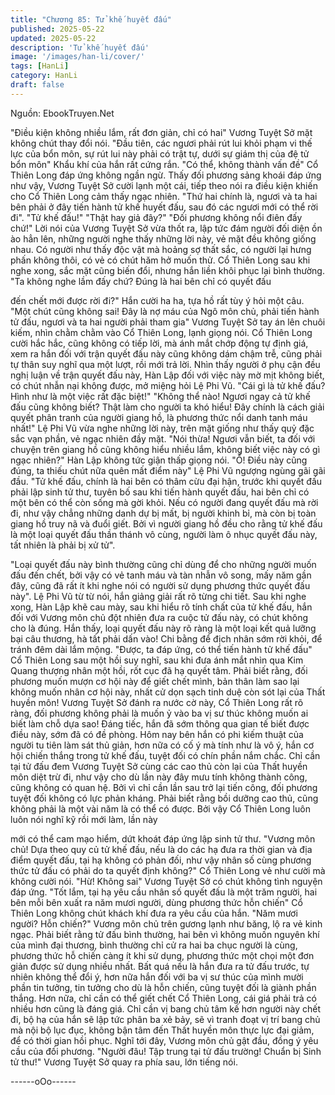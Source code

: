 ```yaml
---
title: "Chương 85: Tử khế huyết đấu"
published: 2025-05-22
updated: 2025-05-22
description: 'Tử khế huyết đấu'
image: '/images/han-li/cover/'
tags: [HanLi]
category: HanLi
draft: false
---
```


Nguồn: EbookTruyen.Net

"Điều kiện không nhiều lắm, rất đơn giản, chỉ có hai" Vương Tuyệt
Sở mặt không chút thay đổi nói.
"Đầu tiên, các ngươi phải rút lui khỏi phạm vi thế lực của bổn
môn, sự rút lui này phải có trật tự, dưới sự giám thị của đệ tử bổn
môn" Khẩu khí của hắn rất cứng rắn.
"Có thể, không thành vấn đề" Cổ Thiên Long đáp ứng không ngần
ngừ.
Thấy đối phương sảng khoái đáp ứng như vậy, Vương Tuyệt Sở
cười lạnh một cái, tiếp theo nói ra điều kiện khiến cho Cổ Thiên
Long cảm thấy ngạc nhiên.
"Thứ hai chính là, ngươi và ta hai bên phải ở đây tiến hành tử khế
huyết đấu, sau đó các ngươi mới có thể rời đi".
"Tử khế đấu!"
"Thật hay giả đây?"
"Đối phương không nổi điên đấy chứ!"
Lời nói của Vương Tuyệt Sở vừa thốt ra, lập tức đám người đối
diện ồn ào hẳn lên, những người nghe thấy những lời này, vẻ mặt
đều không giống nhau. Có người như thấy độc vật mà hoảng sợ
thất sắc, có người lại hưng phấn không thôi, có vẻ có chút hăm
hở muốn thử.
Cổ Thiên Long sau khi nghe xong, sắc mặt cũng biến đổi, nhưng
hắn liền khôi phục lại bình thường.
"Ta không nghe lầm đấy chứ? Đúng là hai bên chỉ có quyết đấu

đến chết mới được rời đi?" Hắn cười ha ha, tựa hồ rất tùy ý hỏi
một câu.
"Một chút cũng không sai! Đây là nợ máu của Ngô môn chủ, phải
tiến hành tử đấu, ngươi và ta hai người phải tham gia" Vương
Tuyệt Sở tay án lên chuôi kiếm, nhìn chằm chằm vào Cổ Thiên
Long, lạnh giọng nói.
Cổ Thiên Long cười hắc hắc, cũng không có tiếp lời, mà ánh mắt
chớp động tự định giá, xem ra hắn đối với trận quyết đấu này
cũng không dám chậm trễ, cũng phải tự thân suy nghĩ qua một
lượt, rồi mới trả lời.
Nhìn thấy người ở phụ cận đều nghị luận về trận quyết đấu này,
Hàn Lập đối với việc này mờ mịt không biết, có chút nhẫn nại
không được, mở miệng hỏi Lệ Phi Vũ.
"Cái gì là tử khế đấu? Hình như là một việc rất đặc biệt!"
"Không thể nào! Ngươi ngay cả tử khế đấu cũng không biết? Thật
làm cho người ta khó hiểu! Đây chính là cách giải quyết phân
tranh của người giang hồ, là phương thức nổi danh tanh máu
nhất!" Lệ Phi Vũ vừa nghe những lời này, trên mặt giống như thấy
quỷ đặc sắc vạn phần, vẻ ngạc nhiên đầy mặt.
"Nói thừa! Ngươi vẫn biết, ta đối với chuyện trên giang hồ cũng
không hiểu nhiều lắm, không biết việc này có gì ngạc nhiên?" Hàn
Lập không tức giận thấp giọng nói.
"Ồ! Điều này cũng đúng, ta thiếu chút nữa quên mất điểm này" Lệ
Phi Vũ ngượng ngùng gãi gãi đầu.
"Tử khế đấu, chính là hai bên có thâm cừu đại hận, trước khi
quyết đấu phải lập sinh tử thư, tuyên bố sau khi tiến hành quyết
đấu, hai bên chỉ có một bên có thể còn sống mà gời khỏi. Nếu có
người đang quyết đấu mà rời đi, như vậy chẳng những danh dự bị
mất, bị người khinh bỉ, mà còn bị toàn giang hồ truy nã và đuổi
giết. Bởi vì người giang hồ đều cho rằng tử khế đấu là một loại
quyết đấu thần thánh vô cùng, người làm ô nhục quyết đấu này,
tất nhiên là phải bị xử tử".

"Loại quyết đấu này bình thường cũng chỉ dùng để cho những
người muốn đấu đến chết, bởi vậy có vẻ tanh máu và tàn nhẫn vô
song, mấy năm gần đây, cũng đã rất ít khi nghe nói có người sử
dụng phương thức quyết đấu này".
Lệ Phi Vũ từ từ nói, hắn giảng giải rất rõ từng chi tiết.
Sau khi nghe xong, Hàn Lập khẽ cau mày, sau khi hiểu rõ tính
chất của tử khế đấu, hắn đối với Vương môn chủ đột nhiên đưa
ra cuộc tử đấu này, có chút không cho là đúng. Hắn thấy, loại
quyết đấu này rõ ràng là một loại kết quả lưỡng bại câu thương,
hà tất phải dấn vào! Chi bằng để địch nhân sớm rời khỏi, để tránh
đêm dài lắm mộng.
"Được, ta đáp ứng, có thể tiến hành tử khế đấu" Cổ Thiên Long
sau một hồi suy nghĩ, sau khi đưa ánh mắt nhìn qua Kim Quang
thượng nhân một hồi, rốt cục đã hạ quyết tâm.
Phải biết rằng, đối phương muốn mượn cơ hội này để giết chết
mình, bản thân làm sao lại không muốn nhân cơ hội này, nhất cử
dọn sạch tinh duệ còn sót lại của Thất huyền môn!
Vương Tuyệt Sở đánh ra nước cờ này, Cổ Thiên Long rất rõ ràng,
đối phương không phải là muốn ỷ vào ba vị sư thúc không muốn
ai biết làm chỗ dựa sao! Đáng tiếc, hắn đã sớm thông qua gian tế
biết được điều này, sớm đã có đề phòng.
Hôm nay bên hắn có phi kiếm thuật của người tu tiên làm sát thủ
giản, hơn nữa có cố ý mà tính như là vô ý, hắn cơ hội chiến thắng
trong tử khế đấu, tuyệt đối có chín phần nắm chắc.
Chỉ cần tại tử đấu đem Vương Tuyệt Sở cùng các cao thủ còn lại
của Thất huyền môn diệt trừ đi, như vậy cho dù lần này đây mưu
tính không thành công, cũng không có quan hệ. Bởi vì chỉ cần lần
sau trở lại tiến công, đối phương tuyệt đối không có lực phản
kháng. Phải biết rằng bồi dưỡng cao thủ, cũng không phải là một
vài năm là có thể có được.
Bởi vậy Cổ Thiên Long luôn luôn nói nghĩ kỹ rồi mới làm, lần này

mới có thể cam mạo hiểm, dứt khoát đáp ứng lập sinh tử thư.
"Vương môn chủ! Dựa theo quy củ tử khế đấu, nếu là do các hạ
đưa ra thời gian và địa điểm quyết đấu, tại hạ không có phản đối,
như vậy nhân số cùng phương thức tử đấu có phải do ta quyết
định không?" Cổ Thiên Long vẻ như cười mà không cười nói.
"Hừ! Không sai" Vương Tuyệt Sở có chút không tình nguyện đáp
ứng.
"Tốt lắm, tại hạ yêu cầu nhân số quyết đấu là một trăm người, hai
bên mỗi bên xuất ra năm mươi người, dùng phương thức hỗn
chiến" Cổ Thiên Long không chút khách khí đưa ra yêu cầu của
hắn.
"Năm mươi người? Hỗn chiến?" Vương môn chủ trên gương lạnh
như băng, lộ ra vẻ kinh ngạc.
Phải biết rằng tử đấu bình thường, hai bên vì không muốn nguyên
khí của mình đại thương, bình thường chỉ cử ra hai ba chục
người là cùng, phương thức hỗ chiến càng ít khi sử dụng,
phương thức một chọi một đơn giản được sử dụng nhiều nhất.
Bất quá nếu là hắn đưa ra tử đấu trước, tự nhiên không thể đổi ý,
hơn nữa hắn đối với ba vị sư thúc của mình mười phần tin tưởng,
tin tưởng cho dù là hỗn chiến, cũng tuyệt đối là giành phần thắng.
Hơn nữa, chỉ cần có thể giết chết Cổ Thiên Long, cái giá phải trả
có nhiều hơn cũng là đáng giá. Chỉ cần vị bang chủ tâm kế hơn
người này chết đi, bộ hạ của hắn sẽ lập tức phân ba xẻ bảy, sẽ vì
tranh đoạt vị trí bang chủ mà nội bộ lục đục, không bận tâm đến
Thất huyền môn thực lực đại giảm, để có thời gian hồi phục.
Nghĩ tới đây, Vương môn chủ gật đầu, đồng ý yêu cầu của đối
phương.
"Người đâu! Tập trung tại tử đấu trường! Chuẩn bị Sinh tử thư!"
Vương Tuyệt Sở quay ra phía sau, lớn tiếng nói.

------oOo------
